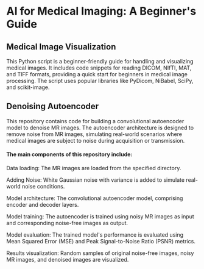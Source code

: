 
# AI for Medical Imaging: A Beginner's Guide <br>

## Medical Image Visualization ##
This Python script is a beginner-friendly guide for handling and visualizing medical images. It includes code snippets for reading DICOM, NIfTI, MAT, and TIFF formats, providing a quick start for beginners in medical image processing. The script uses popular libraries like PyDicom, NiBabel, SciPy, and scikit-image.

## Denoising Autoencoder
This repository contains code for building a convolutional autoencoder model to denoise MR images. The autoencoder architecture is designed to remove noise from MR images, simulating real-world scenarios where medical images are subject to noise during acquisition or transmission.

#### The main components of this repository include:

Data loading: The MR images are loaded from the specified directory.

Adding Noise: White Gaussian noise with variance is added to simulate real-world noise conditions.

Model architecture: The convolutional autoencoder model, comprising encoder and decoder layers.

Model training: The autoencoder is trained using noisy MR images as input and corresponding noise-free images as output.

Model evaluation: The trained model's performance is evaluated using Mean Squared Error (MSE) and Peak Signal-to-Noise Ratio (PSNR) metrics.

Results visualization: Random samples of original noise-free images, noisy MR images, and denoised images are visualized.

